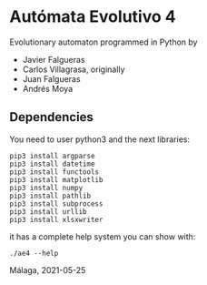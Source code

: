 # Autómata Evolutivo 4 #
Evolutionary automaton programmed in Python by

 - Javier Falgueras
 - Carlos Villagrasa, originally
 - Juan Falgueras
 - Andrés Moya



## Dependencies

You need to user python3 and the next libraries:

    pip3 install argparse
    pip3 install datetime
    pip3 install functools
    pip3 install matplotlib
    pip3 install numpy
    pip3 install pathlib
    pip3 install subprocess
    pip3 install urllib
    pip3 install xlsxwriter

it has a complete help system you can show with:

    ./ae4 --help


Málaga, 2021-05-25

